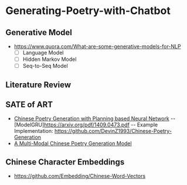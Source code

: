 # Generating-Poetry-with-Chatbot

## Generative Model
 - https://www.quora.com/What-are-some-generative-models-for-NLP
   - [ ] Language Model
   - [ ] Hidden Markov Model
   - [ ] Seq-to-Seq Model

## Literature Review

## SATE of ART
- [Chinese Poetry Generation with Planning based Neural Network](https://arxiv.org/abs/1610.09889)
  -- [ModelGRU]https://arxiv.org/pdf/1409.0473.pdf
  -- Example Implementation: https://github.com/DevinZ1993/Chinese-Poetry-Generation
- [A Multi-Modal Chinese Poetry Generation Model](https://arxiv.org/pdf/1806.09792.pdf)
 
## Chinese Character Embeddings
 - https://github.com/Embedding/Chinese-Word-Vectors

